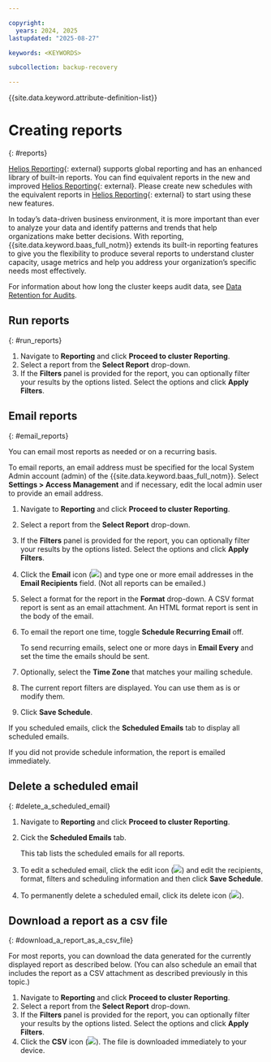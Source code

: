 ```yaml
---

copyright:
  years: 2024, 2025
lastupdated: "2025-08-27"

keywords: <KEYWORDS>

subcollection: backup-recovery

---
```


{{site.data.keyword.attribute-definition-list}}

# Creating reports
{: #reports}

[Helios Reporting](https://docs.cohesity.com/WebHelios/Content/Helios/HeliosReports.htm){: external} supports global reporting and has an enhanced library of built-in reports. You can find equivalent reports in the new and improved [Helios Reporting](https://docs.cohesity.com/WebHelios/Content/Helios/HeliosReports.htm){: external}. Please create new schedules with the equivalent reports in [Helios Reporting](https://docs.cohesity.com/WebHelios/Content/Helios/HeliosReports.htm){: external} to start using these new features.

In today’s data-driven business environment, it is more important than ever to analyze your data and identify patterns and trends that help organizations make better decisions. With reporting, {{site.data.keyword.baas_full_notm}} extends its built-in reporting features to give you the flexibility to produce several reports to understand cluster capacity, usage metrics and help you address your organization’s specific needs most effectively.

For information about how long the cluster keeps audit data, see [Data Retention for Audits](../../../Concepts/AuditRetention.htm).

## Run reports
{: #run_reports}

1. Navigate to **Reporting** and click **Proceed to cluster Reporting**.
2. Select a report from the **Select Report** drop-down.
3. If the **Filters** panel is provided for the report, you can optionally filter your results by the options listed. Select the options and click **Apply Filters**.

## Email reports
{: #email_reports}

You can email most reports as needed or on a recurring basis.

To email reports, an email address must be specified for the local System Admin account (admin) of the {{site.data.keyword.baas_full_notm}}. Select **Settings > Access Management** and if necessary, edit the local admin user to provide an email address.

1. Navigate to **Reporting** and click **Proceed to cluster Reporting**.
2. Select a report from the **Select Report** drop-down.
3. If the **Filters** panel is provided for the report, you can optionally filter your results by the options listed. Select the options and click **Apply Filters**.
4. Click the **Email** icon (![](../../../Resources/Images/i/icn/clock-h.svg)) and type one or more email addresses in the **Email Recipients** field. (Not all reports can be emailed.)
5. Select a format for the report in the **Format** drop-down. A CSV format report is sent as an email attachment. An HTML format report is sent in the body of the email.
6. To email the report one time, toggle **Schedule Recurring Email** off.

    To send recurring emails, select one or more days in **Email Every** and set the time the emails should be sent.

7. Optionally, select the **Time Zone** that matches your mailing schedule.

8. The current report filters are displayed. You can use them as is or modify them.
9. Click **Save Schedule**.

If you scheduled emails, click the **Scheduled Emails** tab to display all scheduled emails.

If you did not provide schedule information, the report is emailed immediately.

## Delete a scheduled email
{: #delete_a_scheduled_email}

1. Navigate to **Reporting** and click **Proceed to cluster Reporting**.

2. Cick the **Scheduled Emails** tab.

    This tab lists the scheduled emails for all reports.

3. To edit a scheduled email, click the edit icon (![](../../../Resources/Images/i/icn/edit-h.svg)) and edit the recipients, format, filters and scheduling information and then click **Save Schedule**.
4. To permanently delete a scheduled email, click its delete icon (![](../../../Resources/Images/i/icn/delete-h.svg)).

## Download a report as a csv file
{: #download_a_report_as_a_csv_file}

For most reports, you can download the data generated for the currently displayed report as described below. (You can also schedule an email that includes the report as a CSV attachment as described previously in this topic.)

1. Navigate to **Reporting** and click **Proceed to cluster Reporting**.
2. Select a report from the **Select Report** drop-down.
3. If the **Filters** panel is provided for the report, you can optionally filter your results by the options listed. Select the options and click **Apply Filters**.
4. Click the **CSV** icon (![](../../../Resources/Images/i/icn/download-h.svg)). The file is downloaded immediately to your device.
